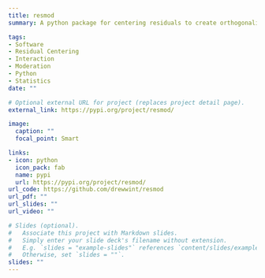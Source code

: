 ```yaml
---
title: resmod
summary: A python package for centering residuals to create orthogonalized interaction terms

tags:
- Software
- Residual Centering
- Interaction
- Moderation
- Python
- Statistics
date: ""

# Optional external URL for project (replaces project detail page).
external_link: https://pypi.org/project/resmod/

image:
  caption: ""
  focal_point: Smart

links:
- icon: python
  icon_pack: fab
  name: pypi
  url: https://pypi.org/project/resmod/
url_code: https://github.com/drewwint/resmod
url_pdf: ""
url_slides: ""
url_video: ""

# Slides (optional).
#   Associate this project with Markdown slides.
#   Simply enter your slide deck's filename without extension.
#   E.g. `slides = "example-slides"` references `content/slides/example-slides.md`.
#   Otherwise, set `slides = ""`.
slides: ""
---
```



